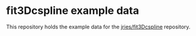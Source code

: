 # fit3Dcspline example data

This repository holds the example data for the [jries/fit3Dcspline](https://github.com/jries/fit3Dcspline) repository.
